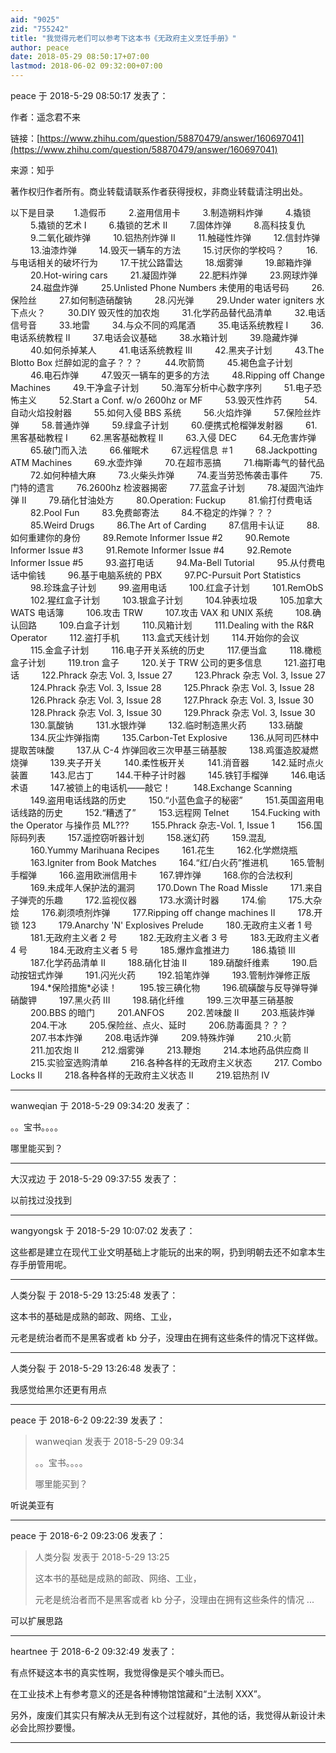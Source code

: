 ```yaml
---
aid: "9025"
zid: "755242"
title: "我觉得元老们可以参考下这本书《无政府主义烹饪手册》"
author: peace
date: 2018-05-29 08:50:17+07:00
lastmod: 2018-06-02 09:32:00+07:00
---
```


peace 于 2018-5-29 08:50:17 发表了：

作者：遥念君不来

链接：[https://www.zhihu.com/question/58870479/answer/160697041](https://www.zhihu.com/question/58870479/answer/160697041)

来源：知乎

著作权归作者所有。商业转载请联系作者获得授权，非商业转载请注明出处。

以下是目录        1.造假币 　　 2.盗用信用卡 　　 3.制造朔料炸弹 　　 4.撬锁 　　 5.撬锁的艺术 I 　　 6.撬锁的艺术 II 　　 7.固体炸弹 　　 8.高科技复仇 　　 9.二氧化碳炸弹 　　 10.铝热剂炸弹 II 　　 11.触碰性炸弹 　　 12.信封炸弹 　　 13.油漆炸弹 　　 14.毁灭一辆车的方法 　　 15.讨厌你的学校吗？ 　　 16.与电话相关的破坏行为 　　 17.干扰公路雷达 　　 18.烟雾弹 　　 19.邮箱炸弹 　　 20.Hot-wiring cars 　　 21.凝固炸弹 　　 22.肥料炸弹 　　 23.网球炸弹 　　 24.磁盘炸弹 　　 25.Unlisted Phone Numbers 未使用的电话号码 　　 26.保险丝 　　 27.如何制造硝酸钠 　　 28.闪光弹 　　 29.Under water igniters 水下点火？ 　　 30.DIY 毁灭性的加农炮 　　 31.化学药品替代品清单 　　 32.电话信号音 　　 33.地雷 　　 34.与众不同的鸡尾酒 　　 35.电话系统教程 I 　　 36.电话系统教程 II 　　 37.电话会议基础 　　 38.水箱计划 　　 39.隐藏炸弹 　　 40.如何杀掉某人 　　 41.电话系统教程 III 　　 42.黑夹子计划 　　 43.The Blotto Box 烂醉如泥的盒子？？？ 　　 44.吹箭筒 　　 45.褐色盒子计划 　　 46.电石炸弹 　　 47.毁灭一辆车的更多的方法 　　 48.Ripping off Change Machines 　　 49.干净盒子计划 　　 50.海军分析中心数字序列 　　 51.电子恐怖主义 　　 52.Start a Conf. w/o 2600hz or MF 　　 53.毁灭性炸药 　　 54.自动火焰投射器 　　 55.如何入侵 BBS 系统 　　 56.火焰炸弹 　　 57.保险丝炸弹 　　 58.普通炸弹 　　 59.绿盒子计划 　　 60.便携式枪榴弹发射器 　　 61.黑客基础教程 I 　　 62.黑客基础教程 II 　　 63.入侵 DEC 　　 64.无危害炸弹 　　 65.破门而入法 　　 66.催眠术 　　 67.远程信息 ＃1 　　 68.Jackpotting ATM Machines 　　 69.水壶炸弹 　　 70.在超市恶搞 　　 71.梅斯毒气的替代品 　　 72.如何种植大麻 　　 73.火柴头炸弹 　　 74.麦当劳恐怖袭击事件 　　 75.门特的遗言 　　 76.2600hz 检波器揭密 　　 77.蓝盒子计划 　　 78.凝固汽油炸弹 II 　　 79.硝化甘油处方 　　 80.Operation: Fuckup 　　 81.偷打付费电话 　　 82.Pool Fun 　　 83.免费邮寄法 　　 84.不稳定的炸弹？？？ 　　 85.Weird Drugs 　　 86.The Art of Carding 　　 87.信用卡认证 　　 88.如何重建你的身份 　　 89.Remote Informer Issue #2 　　 90.Remote Informer Issue #3 　　 91.Remote Informer Issue #4 　　 92.Remote Informer Issue #5 　　 93.盗打电话 　　 94.Ma-Bell Tutorial 　　 95.从付费电话中偷钱 　　 96.基于电脑系统的 PBX 　　 97.PC-Pursuit Port Statistics 　　 98.珍珠盒子计划 　　 99.盗用电话 　　 100.红盒子计划 　　 101.RemObS 　　 102.猩红盒子计划 　　 103.银盒子计划 　　 104.钟表垃圾 　　 105.加拿大 WATS 电话簿 　　 106.攻击 TRW 　　 107.攻击 VAX 和 UNIX 系统 　　 108.确认回路 　　 109.白盒子计划 　　 110.风箱计划 　　 111.Dealing with the R&R Operator 　　 112.盗打手机 　　 113.盒式天线计划 　　 114.开始你的会议 　　 115.金盒子计划 　　 116.电子开关系统的历史 　　 117.便当盒 　　 118.橄榄盒子计划 　　 119.tron 盒子 　　 120.关于 TRW 公司的更多信息 　　 121.盗打电话 　　 122.Phrack 杂志 Vol. 3, Issue 27 　　 123.Phrack 杂志 Vol. 3, Issue 27 　　 124.Phrack 杂志 Vol. 3, Issue 28 　　 125.Phrack 杂志 Vol. 3, Issue 28 　　 126.Phrack 杂志 Vol. 3, Issue 28 　　 127.Phrack 杂志 Vol. 3, Issue 30 　　 128.Phrack 杂志 Vol. 3, Issue 30 　　 129.Phrack 杂志 Vol. 3, Issue 30 　　 130.氯酸钠 　　 131.水银炸弹 　　 132.临时制造黑火药 　　 133.硝酸 　　 134.灰尘炸弹指南 　　 135.Carbon-Tet Explosive 　　 136.从阿司匹林中提取苦味酸 　　 137.从 C-4 炸弹回收三次甲基三硝基胺 　　 138.鸡蛋造胶凝燃烧弹 　　 139.夹子开关 　　 140.柔性板开关 　　 141.消音器 　　 142.延时点火装置 　　 143.尼古丁 　　 144.干种子计时器 　　 145.铁钉手榴弹 　　 146.电话术语 　　 147.被锁上的电话机——敲它！ 　　 148.Exchange Scanning 　　 149.盗用电话线路的历史 　　 150.“小蓝色盒子的秘密” 　　 151.英国盗用电话线路的历史 　　 152.“糟透了” 　　 153.远程网 Telnet 　　 154.Fucking with the Operator 与操作员 ML??? 　　 155.Phrack 杂志-Vol. 1, Issue 1 　　 156.国际码列表 　　 157.遥控窃听器计划 　　 158.迷幻药 　　 159.混乱 　　 160.Yummy Marihuana Recipes 　　 161.花生 　　 162.化学燃烧瓶 　　 163.Igniter from Book Matches 　　 164.“红/白火药”推进机 　　 165.管制手榴弹 　　 166.盗用欧洲信用卡 　　 167.钾炸弹 　　 168.你的合法权利 　　 169.未成年人保护法的漏洞 　　 170.Down The Road Missle 　　 171.来自子弹壳的乐趣 　　 172.监视仪器 　　 173.水滴计时器 　　 174.偷 　　 175.大杂烩 　　 176.剃须喷剂炸弹 　　 177.Ripping off change machines II 　　 178.开锁 123 　　 179.Anarchy 'N' Explosives Prelude 　　 180.无政府主义者 1 号 　　 181.无政府主义者 2 号 　　 182.无政府主义者 3 号 　　 183.无政府主义者 4 号 　　 184.无政府主义者 5 号 　　 185.爆炸盒推进力 　　 186.撬锁 III 　　 187.化学药品清单 II 　　 188.硝化甘油 II 　　 189.硝酸纤维素 　　 190.启动按钮式炸弹 　　 191.闪光火药 　　 192.铅笔炸弹 　　 193.管制炸弹修正版 　　 194.\*保险措施\*必读！ 　　 195.铵三碘化物 　　 196.硫磺酸与反导弹导弹硝酸钾 　　 197.黑火药 III 　　 198.硝化纤维 　　 199.三次甲基三硝基胺 　　 200.BBS 的暗门 　　 201.ANFOS 　　 202.苦味酸 II 　　 203.瓶装炸弹 　　 204.干冰 　　 205.保险丝、点火、延时 　　 206.防毒面具？？？ 　　 207.书本炸弹 　　 208.电话炸弹 　　 209.特殊炸弹 　　 210.火箭 　　 211.加农炮 II 　　 212.烟雾弹 　　 213.鞭炮 　　 214.本地药品供应商 II 　　 215.实验室选购清单 　　 216.各种各样的无政府主义状态         217. Combo Locks II 　　 218.各种各样的无政府主义状态 II 　　 219.铝热剂 IV

---

wanweqian 于 2018-5-29 09:34:20 发表了：

。。宝书。。。。

哪里能买到？

---

大汉戎边 于 2018-5-29 09:37:55 发表了：

以前找过没找到

---

wangyongsk 于 2018-5-29 10:07:02 发表了：

这些都是建立在现代工业文明基础上才能玩的出来的啊，扔到明朝去还不如拿本生存手册管用呢。

---

人类分裂 于 2018-5-29 13:25:48 发表了：

这本书的基础是成熟的邮政、网络、工业，

元老是统治者而不是黑客或者 kb 分子，没理由在拥有这些条件的情况下这样做。

---

人类分裂 于 2018-5-29 13:26:48 发表了：

我感觉给黑尔还更有用点

---

peace 于 2018-6-2 09:22:39 发表了：

> wanweqian 发表于 2018-5-29 09:34
>
> 。。宝书。。。。
>
> 哪里能买到？

听说美亚有

---

peace 于 2018-6-2 09:23:06 发表了：

> 人类分裂 发表于 2018-5-29 13:25
>
> 这本书的基础是成熟的邮政、网络、工业，
>
> 元老是统治者而不是黑客或者 kb 分子，没理由在拥有这些条件的情况 ...

可以扩展思路

---

heartnee 于 2018-6-2 09:32:49 发表了：

有点怀疑这本书的真实性啊，我觉得像是买个噱头而已。

在工业技术上有参考意义的还是各种博物馆馆藏和“土法制 XXX”。

另外，废废们其实只有解决从无到有这个过程就好，其他的话，我觉得从新设计未必会比照抄要慢。

---
